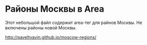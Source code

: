 Районы Москвы в Area
==============

Этот небольшой файл содержит area-тег для райнов Москвы. Не включены районы новой Москвы.

http://paveltyavin.github.io/moscow-regions/
